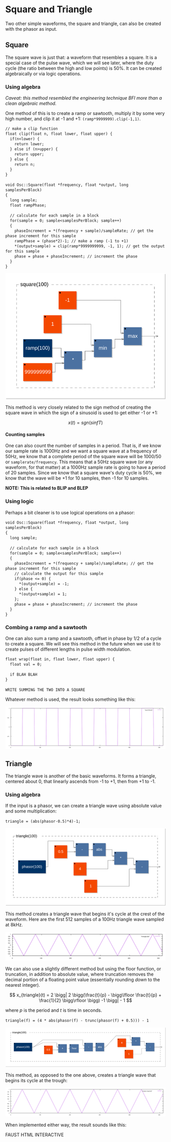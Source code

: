 # Square and Triangle

Two other simple waveforms, the square and triangle, can also be created with the phasor as input.

## Square

The square wave is just that: a waveform that resembles a square. It is a special case of the pulse wave, which we will see later, where the duty cycle (the ratio between the high and low points) is 50%. It can be created algebraically or via logic operations.

### Using algebra

_Caveat: this method resembled the engineering technique BFI more than a clean algebraic method._

One method of this is to create a ramp or sawtooth, multiply it by some very high number, and clip it at -1 and +1: `(ramp*9999999).clip(-1,1)`.

```
// make a clip function
float clip(float n, float lower, float upper) {
  if(n<lower) {
    return lower;
  } else if (n>upper) {
    return upper;
  } else {
    return n;
  }
}

void Osc::Square(float *frequency, float *output, long samplesPerBlock)
{
  long sample;
  float rampPhase;

  // calculate for each sample in a block
  for(sample = 0; sample<samplesPerBlock; sample++)
  {
    phaseIncrement = *(frequency + sample)/sampleRate; // get the phase increment for this sample
    rampPhase = (phase*2)-1; // make a ramp (-1 to +1)
    *(output+sample) = clip(ramp*9999999999, -1, 1); // get the output for this sample
    phase = phase + phaseIncrement; // increment the phase
  }
}
```

![Square from clipping](images/squareClip_blockDiagram.svg)

This method is very closely related to the sign method of creating the square wave in which the sign of a sinusoid is used to get either -1 or +1:

$$
  x(t) = sgn(sin fT)
$$

#### Counting samples

One can also count the number of samples in a period. That is, if we know our sample rate is 1000Hz and we want a square wave at a frequency of 50Hz, we know that a complete period of the square wave will be 1000/50 or `samplerate/frequency`. This means that a 50Hz square wave (or any waveform, for that matter) at a 1000Hz sample rate is going to have a period of 20 samples. Since we know that a square wave's duty cycle is 50%, we know that the wave will be +1 for 10 samples, then -1 for 10 samples.

__NOTE: This is related to BLIP and BLEP__

### Using logic

Perhaps a bit cleaner is to use logical operations on a phasor:

```
void Osc::Square(float *frequency, float *output, long samplesPerBlock)
{
  long sample;

  // calculate for each sample in a block
  for(sample = 0; sample<samplesPerBlock; sample++)
  {
    phaseIncrement = *(frequency + sample)/sampleRate; // get the phase increment for this sample
    // calculate the output for this sample
    if(phase <= 0) {
      *(output+sample) = -1;
    } else {
      *(output+sample) = 1;
    };
    phase = phase + phaseIncrement; // increment the phase
  }
}
```

### Combing a ramp and a sawtooth

One can also sum a ramp and a sawtooth, offset in phase by 1/2 of a cycle to create a square. We will see this method in the future when we use it to create pulses of different lengths in pulse width modulation.


```
float wrap(float in, float lower, float upper) {
  float val = 0;

  if BLAH BLAH
}

WRITE SUMMING THE TWO INTO A SQUARE
```

Whatever method is used, the result looks something like this:

![Square Wave](images/square.svg)

## Triangle

The triangle wave is another of the basic waveforms. It forms a triangle, centered about 0, that linearly ascends from -1 to +1, then from +1 to -1.

### Using algebra

If the input is a phasor, we can create a triangle wave using absolute value and some multiplication:


`triangle = (abs(phasor-0.5)*4)-1;`

![Block Diagram](images/triangle1_blockDiagram.svg)

This method creates a triangle wave that begins it's cycle at the crest of the waveform. Here are the first 512 samples of a 100Hz triangle wave sampled at 8kHz.

![Triangle Wave](images/triangle.svg)

We can also use a slightly different method but using the floor function, or truncation, in addition to absolute value, where truncation removes the decimal portion of a floating point value (essentially rounding _down_ to the nearest integer).

$$
x_{triangle}(t) = 2 \bigg| 2 \bigg(\frac{t}{p} - \bigg\lfloor \frac{t}{p} + \frac{1}{2} \bigg\rfloor \bigg) -1 \bigg| - 1
$$

where _p_ is the period and _t_ is time in seconds.

`triangle(f) = (4 * abs(phasor(f) - trunc(phasor(f) + 0.5))) - 1`

![Block Diagram](images/triangle2_blockDiagram.svg)

This method, as opposed to the one above, creates a triangle wave that begins its cycle at the trough:

![Triangle Wave](images/triangle_trough.svg)

When implemented either way, the result sounds like this:

FAUST HTML INTERACTIVE
